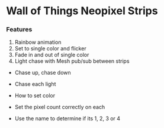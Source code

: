 # Wall of Things Neopixel Strips

### Features

1. Rainbow animation
2. Set to single color and flicker
3. Fade in and out of single color
4. Light chase with Mesh pub/sub between strips

- Chase up, chase down
- Chase each light
- How to set color

- Set the pixel count correctly on each
- Use the name to determine if its 1, 2, 3 or 4
